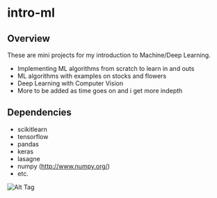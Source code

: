 # intro-ml
## Overview
These are mini projects for my introduction to Machine/Deep Learning.

* Implementing ML algorithms from scratch to learn in and outs
* ML algorithms with examples on stocks and flowers
* Deep Learning with Computer Vision
* More to be added as time goes on and i get more indepth

## Dependencies
* scikitlearn
* tensorflow
* pandas
* keras
* lasagne
* numpy (http://www.numpy.org/)
* etc.

![Alt Tag](https://github.com/pwatter1/introML/blob/master/introML/deep_learn/samples1.png)

